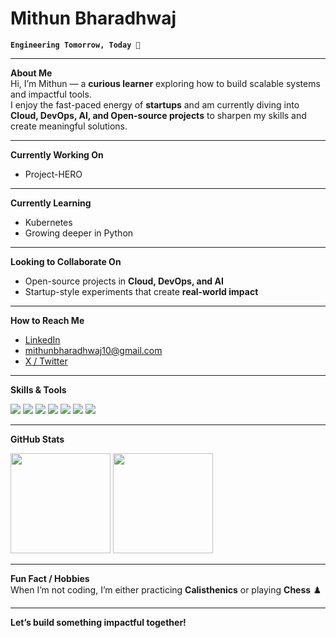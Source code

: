 # Mithun Bharadhwaj  

**`Engineering Tomorrow, Today 🚀`**  

---

**About Me**  
Hi, I’m Mithun — a **curious learner** exploring how to build scalable systems and impactful tools.  
I enjoy the fast-paced energy of **startups** and am currently diving into **Cloud, DevOps, AI, and Open-source projects** to sharpen my skills and create meaningful solutions.  

---

**Currently Working On**  
- Project-HERO  

---

**Currently Learning**  
-  Kubernetes  
-  Growing deeper in Python  

---

**Looking to Collaborate On**  
- Open-source projects in **Cloud, DevOps, and AI**  
- Startup-style experiments that create **real-world impact**  

---

**How to Reach Me**  
- [LinkedIn](https://linkedin.com/in/mithunbharadhwaj)  
- mithunbharadhwaj10@gmail.com  
- [X / Twitter](https://x.com/MIBHA10)  

---

**Skills & Tools**  
<p align="left">  
  <img src="https://img.shields.io/badge/Python-3776AB?style=for-the-badge&logo=python&logoColor=white"/>  
  <img src="https://img.shields.io/badge/Docker-2496ED?style=for-the-badge&logo=docker&logoColor=white"/>  
  <img src="https://img.shields.io/badge/Kubernetes-326CE5?style=for-the-badge&logo=kubernetes&logoColor=white"/>  
  <img src="https://img.shields.io/badge/AWS-232F3E?style=for-the-badge&logo=amazon-aws&logoColor=white"/>  
  <img src="https://img.shields.io/badge/Linux-FCC624?style=for-the-badge&logo=linux&logoColor=black"/>  
  <img src="https://img.shields.io/badge/Git-F05032?style=for-the-badge&logo=git&logoColor=white"/>  
  <img src="https://img.shields.io/badge/CI/CD-4285F4?style=for-the-badge&logo=githubactions&logoColor=white"/>  
</p>  

---

**GitHub Stats**  
<p align="left">  
  <img src="https://github-readme-stats.vercel.app/api?username=MIBHA&show_icons=true&theme=tokyonight" height="160"/>  
  <img src="https://github-readme-stats.vercel.app/api/top-langs/?username=MIBHA&layout=compact&theme=tokyonight" height="160"/>  
</p>  

---

**Fun Fact / Hobbies**  
When I’m not coding, I’m either practicing **Calisthenics** or playing **Chess** ♟️  

---

**Let’s build something impactful together!**  

